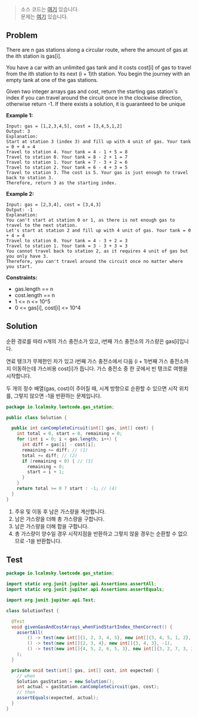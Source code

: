 > 소스 코드는 [여기](https://github.com/lcalmsky/leetcode/blob/master/src/main/java/io/lcalmsky/leetcode/gas_station/Solution.java) 있습니다.  
> 문제는 [여기](https://leetcode.com/problems/gas_station/) 있습니다.

## Problem

There are n gas stations along a circular route, where the amount of gas at the ith station is gas[i].

You have a car with an unlimited gas tank and it costs cost[i] of gas to travel from the ith station to its next (i + 1)th station. You begin the journey with an empty tank at one of the gas stations.

Given two integer arrays gas and cost, return the starting gas station's index if you can travel around the circuit once in the clockwise direction, otherwise return -1. If there exists a solution, it is guaranteed to be unique

**Example 1:**
```text
Input: gas = [1,2,3,4,5], cost = [3,4,5,1,2]
Output: 3
Explanation:
Start at station 3 (index 3) and fill up with 4 unit of gas. Your tank = 0 + 4 = 4
Travel to station 4. Your tank = 4 - 1 + 5 = 8
Travel to station 0. Your tank = 8 - 2 + 1 = 7
Travel to station 1. Your tank = 7 - 3 + 2 = 6
Travel to station 2. Your tank = 6 - 4 + 3 = 5
Travel to station 3. The cost is 5. Your gas is just enough to travel back to station 3.
Therefore, return 3 as the starting index.
```

**Example 2:**
```text
Input: gas = [2,3,4], cost = [3,4,3]
Output: -1
Explanation:
You can't start at station 0 or 1, as there is not enough gas to travel to the next station.
Let's start at station 2 and fill up with 4 unit of gas. Your tank = 0 + 4 = 4
Travel to station 0. Your tank = 4 - 3 + 2 = 3
Travel to station 1. Your tank = 3 - 3 + 3 = 3
You cannot travel back to station 2, as it requires 4 unit of gas but you only have 3.
Therefore, you can't travel around the circuit once no matter where you start.
```

**Constraints:**

* gas.length == n
* cost.length == n
* 1 <= n <= 10^5
* 0 <= gas[i], cost[i] <= 10^4

## Solution

순환 경로를 따라 n개의 가스 충전소가 있고, i번째 가스 충전소의 가스량은 gas[i]입니다.

연료 탱크가 무제한인 차가 있고 i번째 가스 충전소에서 다음 (i + 1)번째 가스 충전소까지 이동하는데 가스비용 cost[i]가 듭니다. 가스 충전소 중 한 곳에서 빈 탱크로 여행을 시작합니다.

두 개의 정수 배열(gas, cost)이 주어질 때, 시계 방향으로 순환할 수 있으면 시작 위치를, 그렇지 않으면 -1을 반환하는 문제입니다.

```java
package io.lcalmsky.leetcode.gas_station;

public class Solution {

  public int canCompleteCircuit(int[] gas, int[] cost) {
    int total = 0, start = 0, remaining = 0;
    for (int i = 0; i < gas.length; i++) {
      int diff = gas[i] - cost[i];
      remaining += diff; // (1)
      total += diff; // (2)
      if (remaining < 0) { // (3)
        remaining = 0;
        start = i + 1;
      }
    }
    return total >= 0 ? start : -1; // (4)
  }
}

```

1. 주유 및 이동 후 남은 가스량을 계산합니다.
2. 남은 가스량을 더해 총 가스량을 구합니다.
3. 남은 가스량을 더해 합을 구합니다.
4. 총 가스량이 양수일 경우 시작지점을 반환하고 그렇지 않을 경우는 순환할 수 없으므로 -1을 반환합니다.

## Test

```java
package io.lcalmsky.leetcode.gas_station;

import static org.junit.jupiter.api.Assertions.assertAll;
import static org.junit.jupiter.api.Assertions.assertEquals;

import org.junit.jupiter.api.Test;

class SolutionTest {

  @Test
  void givenGasAndCostArrays_whenFindStartIndex_thenCorrect() {
    assertAll(
        () -> test(new int[]{1, 2, 3, 4, 5}, new int[]{3, 4, 5, 1, 2}, 3),
        () -> test(new int[]{2, 3, 4}, new int[]{3, 4, 3}, -1),
        () -> test(new int[]{4, 5, 2, 6, 5, 3}, new int[]{3, 2, 7, 3, 2, 9}, -1)
    );
  }

  private void test(int[] gas, int[] cost, int expected) {
    // when
    Solution gasStation = new Solution();
    int actual = gasStation.canCompleteCircuit(gas, cost);
    // then
    assertEquals(expected, actual);
  }
}
```